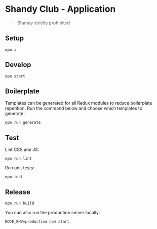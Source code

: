 # Shandy Club - Application

> Shandy strictly prohibited

## Setup
```
npm i
```

## Develop

```
npm start
```

## Boilerplate

Templates can be generated for all Redux modules to reduce boilerplate repetition. Run the command below and choose which templates to generate:

```
npm run generate
```

## Test

Lint CSS and JS:
```
npm run lint
```

Run unit tests:
```
npm test
```

## Release
```
npm run build
```

You can also run the production server locally:
```
NODE_ENV=production npm start
```
